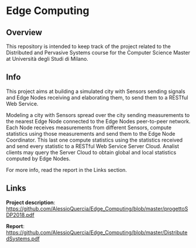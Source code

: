 # Edge Computing

## Overview
This repository is intended to keep track of the project related to the Distributed and Pervasive Systems course for the Computer Science Master at Università degli Studi di Milano.

## Info
This project aims at building a simulated city with Sensors sending signals and Edge Nodes receiving and elaborating them, to send them to a RESTful Web Service.

Modeling a city with Sensors spread over the city sending measurements to the nearest Edge Node connected to the Edge Nodes peer-to-peer network. Each Node receives measurements from different Sensors, compute statistics using those measurements and send them to the Edge Node Coordinator. This last one compute statistics using the statistics received and send every statistic to a RESTful Web Service Server Cloud. Analist clients may query the Server Cloud to obtain global and local statistics computed by Edge Nodes.

For more info, read the report in the Links section.

## Links
**Project description**: https://github.com/AlessioQuercia/Edge_Computing/blob/master/progettoSDP2018.pdf

**Report**: https://github.com/AlessioQuercia/Edge_Computing/blob/master/DistributedSystems.pdf
